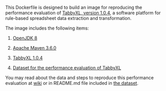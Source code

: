 This Dockerfile is designed to build an image for reproducing the performance evaluation of [TabbyXL, version 1.0.4](https://github.com/tabbydoc/tabbyxl/releases/tag/v1.0.4), a software platform for rule-based spreadsheet data extraction and transformation.

The image includes the following items:

1. [OpenJDK 8](https://openjdk.java.net)

2. [Apache Maven 3.6.0](https://maven.apache.org)

3. [TabbyXL 1.0.4](https://github.com/tabbydoc/tabbyxl/releases/tag/v1.0.4)

4. [Dataset for the performance evaluation of TabbyXL](https://data.mendeley.com/datasets/ydcr7mcrtp/5)

You may read about the data and steps to reproduce this performance evaluation at [wiki](https://github.com/tabbydoc/tabbyxl/wiki/Performance-Evaluation) or in README.md file included in [the dataset](https://data.mendeley.com/datasets/ydcr7mcrtp/5).
